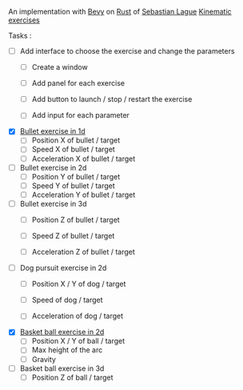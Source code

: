An implementation with [Bevy](https://bevyengine.org/) on [Rust](https://www.rust-lang.org/) of [Sebastian Lague](https://www.youtube.com/@SebastianLague/videos) [Kinematic exercises](https://www.youtube.com/playlist?list=PLFt_AvWsXl0eMryeweK7gc9T04lJCIg_W)

Tasks :
- [ ] Add interface to choose the exercise and change the parameters
  - [ ] Create a window
  - [ ] Add panel for each exercise
  - [ ] Add button to launch / stop / restart the exercise
  - [ ] Add input for each parameter


- [x] [Bullet exercise in 1d](https://www.youtube.com/watch?v=phMZQNu0ZFM)
  - [ ] Position X of bullet / target
  - [ ] Speed X of bullet / target
  - [ ] Acceleration X of bullet / target
- [ ] Bullet exercise in 2d
  - [ ] Position Y of bullet / target
  - [ ] Speed Y of bullet / target
  - [ ] Acceleration Y of bullet / target
- [ ] Bullet exercise in 3d
  - [ ] Position Z of bullet / target
  - [ ] Speed Z of bullet / target
  - [ ] Acceleration Z of bullet / target


- [ ] Dog pursuit exercise in 2d
  - [ ] Position X / Y of dog / target
  - [ ] Speed of dog / target
  - [ ] Acceleration of dog / target


- [x] [Basket ball exercise in 2d](https://www.youtube.com/watch?v=IvT8hjy6q4o)
  - [ ] Position X / Y of ball / target
  - [ ] Max height of the arc
  - [ ] Gravity
- [ ] Basket ball exercise in 3d
  - [ ] Position Z of ball / target
